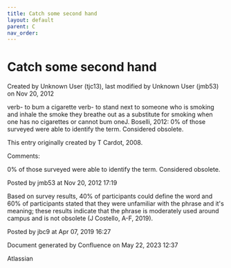 ```yaml
---
title: Catch some second hand
layout: default
parent: C
nav_order:
---
```


# Catch some second hand

Created by  Unknown User (tjc13), last modified by  Unknown User (jmb53) on Nov 20, 2012

verb- to bum a cigarette verb- to stand next to someone who is smoking and inhale the smoke they breathe out as a substitute for smoking when one has no cigarettes or cannot bum oneJ. Boselli, 2012: 0% of those surveyed were able to identify the term. Considered obsolete. 

This entry originally created by T Cardot, 2008.

Comments:

0% of those surveyed were able to identify the term. Considered obsolete. 

Posted by jmb53 at Nov 20, 2012 17:19

Based on survey results, 40% of participants could define the word and 60% of participants stated that they were unfamiliar with the phrase and it's meaning; these results indicate that the phrase is moderately used around campus and is not obsolete (J Costello, A-F, 2019).

Posted by jbc9 at Apr 07, 2019 16:27

Document generated by Confluence on May 22, 2023 12:37

Atlassian
